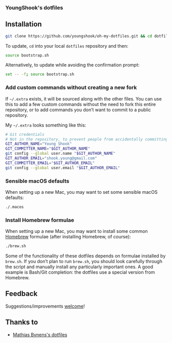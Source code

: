 ### YoungShook's dotfiles

## Installation

```bash
git clone https://github.com/youngshook/oh-my-dotfiles.git && cd dotfiles && source bootstrap.sh
```

To update, `cd` into your local `dotfiles` repository and then:

```bash
source bootstrap.sh
```

Alternatively, to update while avoiding the confirmation prompt:

```bash
set -- -f; source bootstrap.sh
```

### Add custom commands without creating a new fork

If `~/.extra` exists, it will be sourced along with the other files. You can use this to add a few custom commands without the need to fork this entire repository, or to add commands you don’t want to commit to a public repository.

My `~/.extra` looks something like this:

```bash
# Git credentials
# Not in the repository, to prevent people from accidentally committing under my name
GIT_AUTHOR_NAME="Young Shook"
GIT_COMMITTER_NAME="$GIT_AUTHOR_NAME"
git config --global user.name "$GIT_AUTHOR_NAME"
GIT_AUTHOR_EMAIL="shook.young@gmail.com"
GIT_COMMITTER_EMAIL="$GIT_AUTHOR_EMAIL"
git config --global user.email "$GIT_AUTHOR_EMAIL"
```

### Sensible macOS defaults

When setting up a new Mac, you may want to set some sensible macOS defaults:

```bash
./.macos
```

### Install Homebrew formulae

When setting up a new Mac, you may want to install some common [Homebrew](https://brew.sh/) formulae (after installing Homebrew, of course):

```bash
./brew.sh
```

Some of the functionality of these dotfiles depends on formulae installed by `brew.sh`. If you don’t plan to run `brew.sh`, you should look carefully through the script and manually install any particularly important ones. A good example is Bash/Git completion: the dotfiles use a special version from Homebrew.

## Feedback

Suggestions/improvements
[welcome](https://github.com/youngshook/oh-my-dotfiles/issues)!

## Thanks to

* [Mathias Bynens's dotfiles](https://github.com/mathiasbynens/dotfiles)
